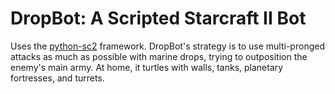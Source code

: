 # DropBot: A Scripted Starcraft II Bot

Uses the [python-sc2](https://github.com/BurnySc2/python-sc2) framework.
DropBot's strategy is to use multi-pronged attacks as much as possible with marine drops, trying to outposition the enemy's main army.
At home, it turtles with walls, tanks, planetary fortresses, and turrets.